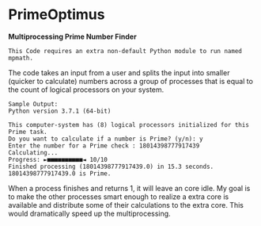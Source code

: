 # PrimeOptimus
****Multiprocessing Prime Number Finder****
```
This Code requires an extra non-default Python module to run named mpmath.
```
The code takes an input from a user and splits the input into smaller (quicker to calculate) numbers
across a group of processes that is equal to the count of logical processors on your system.
```
Sample Output:
Python version 3.7.1 (64-bit)

This computer-system has (8) logical processors initialized for this Prime task.
Do you want to calculate if a number is Prime? (y/n): y
Enter the number for a Prime check : 18014398777917439
Calculating...  
Progress: ►■■■■■■■■■■◄ 10/10 
Finished processing (18014398777917439.0) in 15.3 seconds.
18014398777917439.0 is Prime.
```
When a process finishes and returns 1, it will leave an core idle.
My goal is to make the other processes smart enough to realize a
extra core is available and distribute some of their calculations
to the extra core. This would dramatically speed up the multiprocessing.
